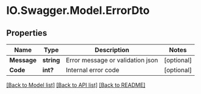 # IO.Swagger.Model.ErrorDto
## Properties

Name | Type | Description | Notes
------------ | ------------- | ------------- | -------------
**Message** | **string** | Error message or validation json | [optional] 
**Code** | **int?** | Internal error code | [optional] 

[[Back to Model list]](../README.md#documentation-for-models) [[Back to API list]](../README.md#documentation-for-api-endpoints) [[Back to README]](../README.md)

